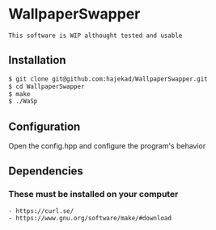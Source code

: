 # WallpaperSwapper
    This software is WIP althought tested and usable

## Installation
```bash
$ git clone git@github.com:hajekad/WallpaperSwapper.git
$ cd WallpaperSwapper
$ make
$ ./WaSp
```

## Configuration
Open the config.hpp and configure the program's behavior

## Dependencies
### These must be installed on your computer
    - https://curl.se/
    - https://www.gnu.org/software/make/#download